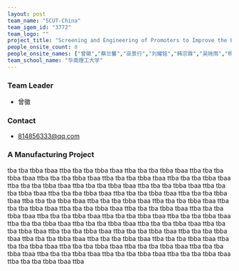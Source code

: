 ```yaml
---
layout: post
team_name: "SCUT-China"
team_igem_id: "3772"
team_logo: ""
project_title: "Screening and Engineering of Promoters to Improve the Production of Nootkatone in *Saccharomyces cerevisiae*"
people_onsite_count: 8
people_onsite_names: ["曾徽","蔡兰馨","巫景行","刘耀铭","韩宗霖","吴晓雨","杨晨怡","钟炳旭"]
team_school_name: "华南理工大学"
---
```



### Team Leader
* 曾徽

### Contact
* 814856333@qq.com

### A Manufacturing Project

tba tba tbba tbaa ttba tba tba tbba tbaa ttba tba tba tbba tbaa ttba tba tba tbba tbaa ttba tba tba tbba tbaa ttba tba tba tbba tbaa ttba tba tba tbba tbaa ttba tba tba tbba tbaa ttba tba tba tbba tbaa ttba tba tba tbba tbaa ttba tba tba tbba tbaa ttba tba tba tbba tbaa ttba tba tba tbba tbaa ttba tba tba tbba tbaa ttba tba tba tbba tbaa ttba tba tba tbba tbaa ttba tba tba tbba tbaa ttba tba tba tbba tbaa ttba tba tba tbba tbaa ttba tba tba tbba tbaa ttba tba tba tbba tbaa ttba tba tba tbba tbaa ttba tba tba tbba tbaa ttba tba tba tbba tbaa ttba tba tba tbba tbaa ttba tba tba tbba tbaa ttba tba tba tbba tbaa ttba tba tba tbba tbaa ttba tba tba tbba tbaa ttba tba tba tbba tbaa ttba tba tba tbba tbaa ttba tba tba tbba tbaa ttba tba tba tbba tbaa ttba tba tba tbba tbaa ttba tba tba tbba tbaa ttba tba tba tbba tbaa ttba tba tba tbba tbaa ttba tba tba tbba tbaa ttba tba tba tbba tbaa ttba tba tba tbba tbaa ttba tba tba tbba tbaa ttba tba tba tbba tbaa ttba 
